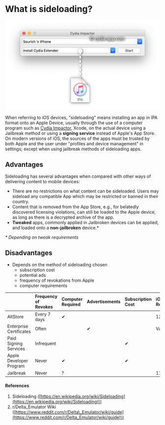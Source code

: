# What is sideloading?

![](../../.gitbook/assets/cydia-impactor-ipa-drag.png)

When referring to iOS devices,  "sideloading" means installing an app in IPA format onto an Apple Device, usually through the use of a computer program such as [Cydia Impactor](http://www.cydiaimpactor.com/), Xcode, on the actual device using a Jailbreak method or using a **signing service** instead of Apple's App Store. On modern versions of iOS, the sources of the apps must be trusted by both Apple and the user under "profiles and device management" in settings; except when using jailbreak methods of sideloading apps.

## Advantages

Sideloading has several advantages when compared with other ways of delivering content to mobile devices:

* There are no restrictions on what content can be sideloaded. Users may sideload any compatible App which may be restricted or banned in their country.
* Content that is removed from the App Store, e.g., for belatedly discovered licensing violations, can still be loaded to the Apple device, as long as there is a decrypted archive of the app. 
* **Tweaked** apps, commonly applied in Jailbroken devices can be applied, and loaded onto a **non-jailbroken** device.\* 

_\* Depending on tweak requirements_ 

## Disadvantages

* Depends on the method of sideloading chosen
  * subscription cost
  * potential ads
  * frequency of revokations from Apple
  * computer requirements



|  | **Frequency of Revokes** |  **Computer Required** | **Advertisements** | **Subscription Cost** | **iOS Requirement** |
| :--- | :--- | :--- | :--- | :--- | :--- |
| AltStore | Every 7 days | ✔ |  |  | 12.2+ |
| Enterprise Certificates | Often |  | ✔ |  | Varies |
| Paid Signing Services | Infrequent |  |  | ✔ |  |
| Apple Developer Program | Never | ✔ |  | ✔ |  |
| Jailbreak | Never | ? |  |  | 11.0+ |



#### References

1. Sideloading \([https://en.wikipedia.org/wiki/Sideloading](https://en.wikipedia.org/wiki/Sideloading)\) 
2. r/Delta\_Emulator Wiki \([https://www.reddit.com/r/Delta\_Emulator/wiki/guide](https://www.reddit.com/r/Delta_Emulator/wiki/guide)\)



